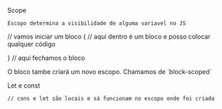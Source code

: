 Scope

    Escopo determina a visibilidade de alguma variavel no JS

// vamos iniciar um bloco
{
    // aqui dentro é um bloco e posso colocar qualquer código

} // aqui fechamos o bloco

O bloco tambe criará um novo escopo. Chamamos de ´block-scoped`

Let e const

    // cons e let são locais e sá funcionam no escopo onde foi criada